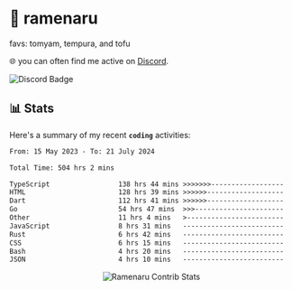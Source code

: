 # 🍜 ramenaru
favs: tomyam, tempura, and tofu

🌐 you can often find me active on [Discord](https://discordapp.com/users/503291004200157185).

![Discord Badge](https://dcbadge.vercel.app/api/shield/503291004200157185)

## 📊 Stats

Here's a summary of my recent **`coding`** activities:

<!--START_SECTION:waka-->

```txt
From: 15 May 2023 - To: 21 July 2024

Total Time: 504 hrs 2 mins

TypeScript                 138 hrs 44 mins >>>>>>>------------------   27.53 %
HTML                       128 hrs 39 mins >>>>>>-------------------   25.53 %
Dart                       112 hrs 41 mins >>>>>>-------------------   22.36 %
Go                         54 hrs 47 mins  >>>----------------------   10.87 %
Other                      11 hrs 4 mins   >------------------------   02.20 %
JavaScript                 8 hrs 31 mins   -------------------------   01.69 %
Rust                       6 hrs 42 mins   -------------------------   01.33 %
CSS                        6 hrs 15 mins   -------------------------   01.24 %
Bash                       4 hrs 20 mins   -------------------------   00.86 %
JSON                       4 hrs 10 mins   -------------------------   00.83 %
```

<!--END_SECTION:waka-->

<div style="text-align: center;">
   <img align="center" src="https://github-readme-streak-stats.herokuapp.com/?user=Ramenaru&theme=dark&card_width=520" alt="Ramenaru Contrib Stats" />
</div>

